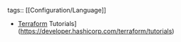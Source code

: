 tags:: [[Configuration/Language]]

- [Terraform](https://www.terraform.io/) Tutorials](https://developer.hashicorp.com/terraform/tutorials)